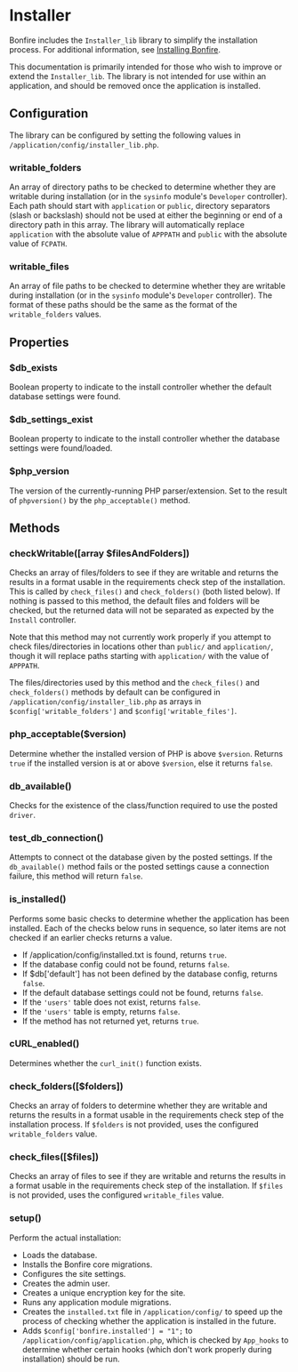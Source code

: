 # Installer

Bonfire includes the `Installer_lib` library to simplify the installation process.
For additional information, see [Installing Bonfire](developer/installation).

This documentation is primarily intended for those who wish to improve or extend the `Installer_lib`.
The library is not intended for use within an application, and should be removed once the application is installed.

## Configuration

The library can be configured by setting the following values in `/application/config/installer_lib.php`.

### writable_folders

An array of directory paths to be checked to determine whether they are writable during installation (or in the `sysinfo` module's `Developer` controller).
Each path should start with `application` or `public`, directory separators (slash or backslash) should not be used at either the beginning or end of a directory path in this array.
The library will automatically replace `application` with the absolute value of `APPPATH` and `public` with the absolute value of `FCPATH`.

### writable_files

An array of file paths to be checked to determine whether they are writable during installation (or in the `sysinfo` module's `Developer` controller).
The format of these paths should be the same as the format of the `writable_folders` values.

## Properties

### $db_exists

Boolean property to indicate to the install controller whether the default database settings were found.

### $db_settings_exist

Boolean property to indicate to the install controller whether the database settings were found/loaded.

### $php_version

The version of the currently-running PHP parser/extension.
Set to the result of `phpversion()` by the `php_acceptable()` method.

## Methods

### checkWritable([array $filesAndFolders])

Checks an array of files/folders to see if they are writable and returns the results in a format usable in the requirements check step of the installation.
This is called by `check_files()` and `check_folders()` (both listed below).
If nothing is passed to this method, the default files and folders will be checked, but the returned data will not be separated as expected by the `Install` controller.

Note that this method may not currently work properly if you attempt to check files/directories in locations other than `public/` and `application/`, though it will replace paths starting with `application/` with the value of `APPPATH`.

The files/directories used by this method and the `check_files()` and `check_folders()` methods by default can be configured in `/application/config/installer_lib.php` as arrays in `$config['writable_folders']` and `$config['writable_files']`.

### php_acceptable($version)

Determine whether the installed version of PHP is above `$version`.
Returns `true` if the installed version is at or above `$version`, else it returns `false`.

### db_available()

Checks for the existence of the class/function required to use the posted `driver`.

### test_db_connection()

Attempts to connect ot the database given by the posted settings.
If the `db_available()` method fails or the posted settings cause a connection failure, this method will return `false`.

### is_installed()

Performs some basic checks to determine whether the application has been installed.
Each of the checks below runs in sequence, so later items are not checked if an earlier checks returns a value.
- If /application/config/installed.txt is found, returns `true`.
- If the database config could not be found, returns `false`.
- If $db['default'] has not been defined by the database config, returns `false`.
- If the default database settings could not be found, returns `false`.
- If the `'users'` table does not exist, returns `false`.
- If the `'users'` table is empty, returns `false`.
- If the method has not returned yet, returns `true`.

### cURL_enabled()

Determines whether the `curl_init()` function exists.

### check_folders([$folders])

Checks an array of folders to determine whether they are writable and returns the results in a format usable in the requirements check step of the installation process.
If `$folders` is not provided, uses the configured `writable_folders` value.

### check_files([$files])

Checks an array of files to see if they are writable and returns the results in a format usable in the requirements check step of the installation.
If `$files` is not provided, uses the configured `writable_files` value.

### setup()

Perform the actual installation:
- Loads the database.
- Installs the Bonfire core migrations.
- Configures the site settings.
- Creates the admin user.
- Creates a unique encryption key for the site.
- Runs any application module migrations.
- Creates the `installed.txt` file in `/application/config/` to speed up the process of checking whether the application is installed in the future.
- Adds `$config['bonfire.installed'] = "1";` to `/application/config/application.php`, which is checked by `App_hooks` to determine whether certain hooks (which don't work properly during installation) should be run.
